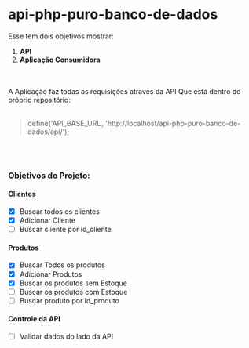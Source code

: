 # api-php-puro-banco-de-dados

Esse tem dois objetivos mostrar:
1. **API**
2. **Aplicação Consumidora**
<br />
<br />
A Aplicação faz todas as requisições através da API Que está dentro do próprio repositório:
<br />
<br />


> define('API_BASE_URL', 'http://localhost/api-php-puro-banco-de-dados/api/');


<br />
<br />
<h3>Objetivos do Projeto:</h3>

<h4>Clientes</h4>

- [X] Buscar todos os clientes
- [X] Adicionar Cliente
- [ ] Buscar cliente por id_cliente

<h4>Produtos</h4>

- [X] Buscar Todos os produtos
- [X] Adicionar Produtos
- [X] Buscar os produtos sem Estoque
- [ ] Buscar os produtos com Estoque
- [ ] Buscar produto por id_produto

<h4>Controle da API</h4>

- [ ] Validar dados do lado da API